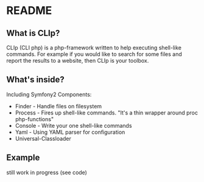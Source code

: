 README
=======

What is CLIp?
--------

CLIp (CLI php) is a php-framework written to help executing shell-like commands.
For example if you would like to search for some files and report the results to a website, then CLIp is your toolbox.

What's inside?
--------

Including Symfony2 Components:

* Finder - Handle files on filesystem
* Process - Fires up shell-like commands. "It's a thin wrapper around proc php-functions"
* Console - Write your one shell-like commands
* Yaml - Using YAML parser for configuration
* Universal-Classloader

Example 
--------

still work in progress (see code)
